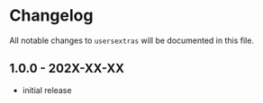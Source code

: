 # Changelog

All notable changes to `usersextras` will be documented in this file.

## 1.0.0 - 202X-XX-XX

- initial release
